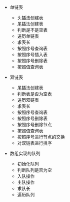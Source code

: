 
- 单链表
  - 头插法创建表
  - 尾插法创建表
  - 判断是不是空表
  - 遍历单链表
  - 求表长
  - 按照序号查询表
  - 按照序号插入表
  - 按照序号删除表
  - 按照值查询表
  
- 双链表
  - 尾插法创建表
  - 判断表是否为空表
  - 遍历双链表
  - 求表长
  - 按照序号查询表
  - 按照序号删除表
  - 按照序号删除节点
  - 按照值查询表
  - 按照序号进行节点的交换
  - 对双链表进行排序
  
- 数组实现的队列
  - 初始化队列
  - 判断队列是否为空
  - 入队操作
  - 出队操作
  - 求队长
  - 遍历队列